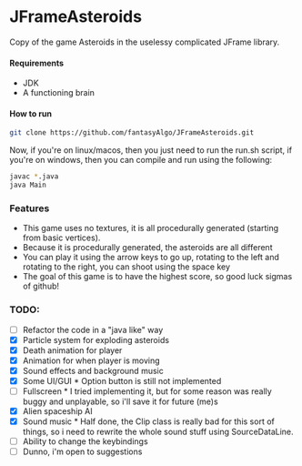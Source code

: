# JFrameAsteroids
Copy of the game Asteroids in the uselessy complicated JFrame library.
#### Requirements
- JDK
- A functioning brain
#### How to run
```bash
git clone https://github.com/fantasyAlgo/JFrameAsteroids.git
```
Now, if you're on linux/macos, then you just need to run the run.sh script, if you're on windows, then you can compile and run using the following:
```bash
javac *.java
java Main
```
### Features
- This game uses no textures, it is all procedurally generated (starting from basic vertices).
- Because it is procedurally generated, the asteroids are all different
- You can play it using the arrow keys to go up, rotating to the left and rotating to the right, you can shoot using the space key
- The goal of this game is to have the highest score, so good luck sigmas of github!



### TODO:
- [ ] Refactor the code in a "java like" way
- [x] Particle system for exploding asteroids
- [x] Death animation for player
- [x] Animation for when player is moving
- [x] Sound effects and background music
- [x] Some UI/GUI * Option button is still not implemented
- [ ] Fullscreen * I tried implementing it, but for some reason was really buggy and unplayable, so i'll save it for future (me)s
- [x] Alien spaceship AI
- [x] Sound music * Half done, the Clip class is really bad for this sort of things, so i need to rewrite the whole sound stuff using SourceDataLine.
- [ ] Ability to change the keybindings
- [ ] Dunno, i'm open to suggestions
